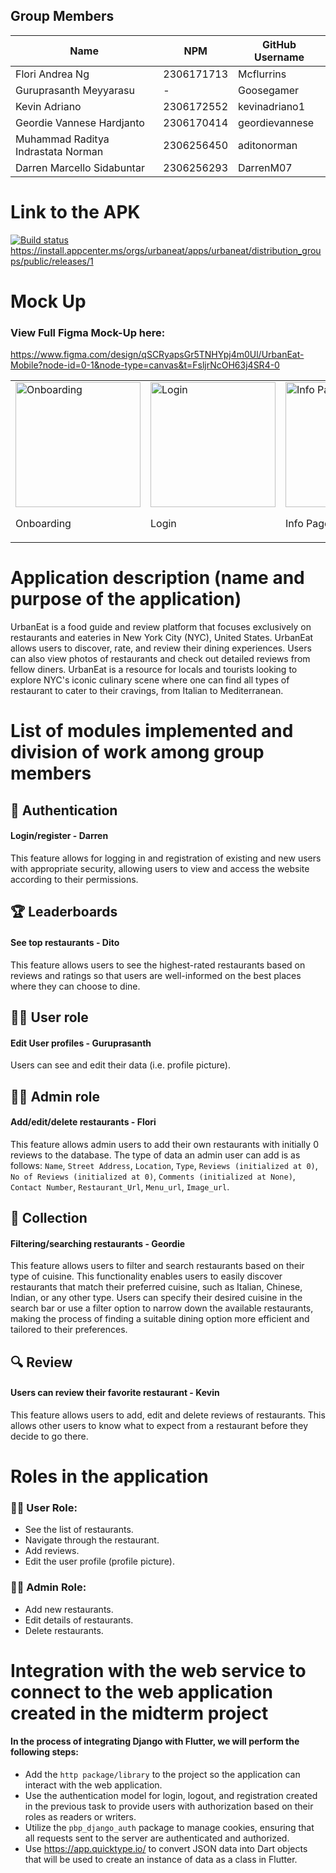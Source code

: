 ## Group Members
<table>
  <thead>
    <tr>
      <th>Name</th>
      <th>NPM</th>
      <th>GitHub Username</th>
    </tr>
  </thead>
  <tbody>
    <tr>
      <td>Flori Andrea Ng</td>
      <td>2306171713</td>
      <td>Mcflurrins</td>
    </tr>
    <tr>
      <td>Guruprasanth Meyyarasu</td>
      <td>-</td>
      <td>Goosegamer</td>
    </tr>
    <tr>
      <td>Kevin Adriano</td>
      <td>2306172552</td>
      <td>kevinadriano1</td>
    </tr>
    <tr>
      <td>Geordie Vannese Hardjanto</td>
      <td>2306170414</td>
      <td>geordievannese</td>
    </tr>
    <tr>
      <td>Muhammad Raditya Indrastata Norman</td>
      <td>2306256450</td>
      <td>aditonorman</td>
    </tr>
    <tr>
      <td>Darren Marcello Sidabuntar</td>
      <td>2306256293</td>
      <td>DarrenM07</td>
    </tr>
  </tbody>
</table>


# Link to the APK 
[![Build status](https://build.appcenter.ms/v0.1/apps/994f8cd4-713b-4a7f-bee0-9f32bec0a8c2/branches/main/badge)](https://appcenter.ms)
https://install.appcenter.ms/orgs/urbaneat/apps/urbaneat/distribution_groups/public/releases/1

# Mock Up
### View Full Figma Mock-Up here: 
https://www.figma.com/design/qSCRyapsGr5TNHYpj4m0Ul/UrbanEat-Mobile?node-id=0-1&node-type=canvas&t=FsljrNcOH63j4SR4-0 

<table>
  <tr>
    <td>
      <img src="https://github.com/user-attachments/assets/2fa7e926-0b4f-4b24-841f-4b936096f774" alt="Onboarding" width="200">
      <p>Onboarding</p>
    </td>
    <td>
      <img src="https://github.com/user-attachments/assets/e022822e-ee4c-469f-a82f-c457edeaa192" alt="Login" width="200">
      <p>Login</p>
    </td>
    <td>
      <img src="https://github.com/user-attachments/assets/a53f78d2-783e-42fa-9237-579c079fa56d" alt="Info Page" width="200">
      <p>Info Page</p>
    </td>
    <td>
      <img src="https://github.com/user-attachments/assets/262de2a9-9e45-4fbe-a8d5-59c36866dd3a" alt="Main Page" width="200">
      <p>Main Page</p>
    </td>
  </tr>
</table>


# Application description (name and purpose of the application)

UrbanEat is a food guide and review platform that focuses exclusively on restaurants and eateries in New York City (NYC), United States. UrbanEat allows users to discover, rate, and review their dining experiences. Users can also view photos of restaurants and check out detailed reviews from fellow diners. UrbanEat is a resource for locals and tourists looking to explore NYC's iconic culinary scene where one can find all types of restaurant to cater to their cravings, from Italian to Mediterranean.

# List of modules implemented and division of work among group members

## 🔐 Authentication 
#### Login/register - Darren
This feature allows for logging in and registration of existing and new users with appropriate security, allowing users to view and access the website according to their permissions.

## 🏆 Leaderboards  
#### See top restaurants - Dito
 This feature allows users to see the highest-rated restaurants based on reviews and ratings so that users are well-informed on the best places where they can choose to dine. 

## 🤵‍♀️ User role 
#### Edit User profiles - Guruprasanth
  Users can see and edit their data (i.e. profile picture). 

## 🧑‍🔧 Admin role 
#### Add/edit/delete restaurants - Flori
  This feature allows admin users to add their own restaurants with initially 0 reviews to the database. The type of data an admin user can add is as follows: `Name`, `Street Address`, `Location`, `Type`, `Reviews (initialized at 0)`, `No of Reviews (initialized at 0)`, `Comments (initialized at None)`, `Contact Number`, `Restaurant_Url`, `Menu_url`, `Image_url`.

## 📖 Collection 
#### Filtering/searching restaurants - Geordie
 This feature allows users to filter and search restaurants based on their type of cuisine. This functionality enables users to easily discover restaurants that match their preferred cuisine, such as Italian, Chinese, Indian, or any other type. Users can specify their desired cuisine in the search bar or use a filter option to narrow down the available restaurants, making the process of finding a suitable dining option more efficient and tailored to their preferences.

## 🔍 Review 
#### Users can review their favorite restaurant - Kevin 
  This feature allows users to add, edit and delete reviews of restaurants. This allows other users to know what to expect from a restaurant before they decide to go there. 

# Roles in the application
### 🤵‍♀️ User Role: 
  - See the list of restaurants.  
  - Navigate through the restaurant.  
  - Add reviews.  
  - Edit the user profile (profile picture).

### 🧑‍🔧 Admin Role:
  - Add new restaurants.  
  - Edit details of restaurants.  
  - Delete restaurants.

# Integration with the web service to connect to the web application created in the midterm project

#### In the process of integrating Django with Flutter, we will perform the following steps:

- Add the `http package/library` to the project so the application can interact with the web application.
- Use the authentication model for login, logout, and registration created in the previous task to provide users with authorization based on their roles as readers or writers.
- Utilize the `pbp_django_auth` package to manage cookies, ensuring that all requests sent to the server are authenticated and authorized.
- Use https://app.quicktype.io/ to convert JSON data into Dart objects that will be used to create an instance of data as a class in Flutter.

